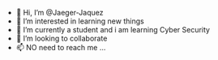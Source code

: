 - 👋 Hi, I’m @Jaeger-Jaquez
- 👀 I’m interested in learning new things
- 🌱 I’m currently a student and i am learning Cyber Security
- 💞️ I’m looking to collaborate
- 📫 NO need to reach me ...

<!---
Jaeger-Jaquez/Jaeger-Jaquez is a ✨ special ✨ repository because its `README.md` (this file) appears on your GitHub profile.
You can click the Preview link to take a look at your changes.
--->
